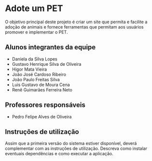 # Adote um PET

O objetivo principal deste projeto é criar um site que permita e facilite a adoção de animais e fornece ferramentas que permitam aos usuários promover e implementar o PET.

## Alunos integrantes da equipe

* Daniela da Silva Lopes
* Gustavo Henrique Silva de Oliveira
* Higor Mata Vieira
* João José Cardoso Ribeiro
* João Paulo Freitas Silva
* Luis Gustavo de Moura Cena
* Renê Guimarães Ferreira Neto


## Professores responsáveis

* Pedro Felipe Alves de Oliveira


## Instruções de utilização

Assim que a primeira versão do sistema estiver disponível, deverá complementar com as instruções de utilização. Descreva como instalar eventuais dependências e como executar a aplicação.

